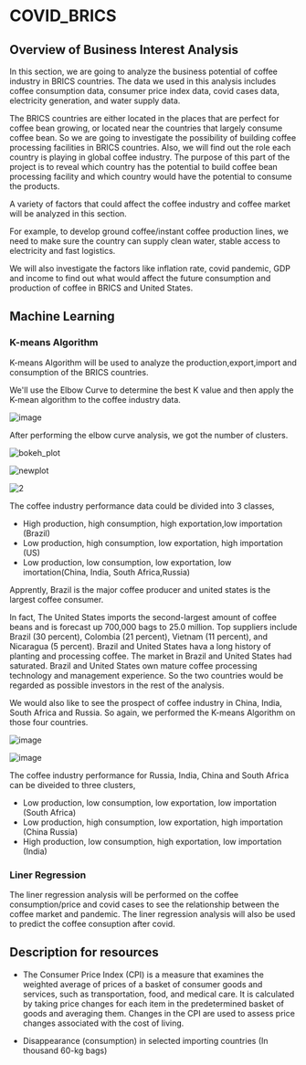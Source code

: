 # COVID_BRICS

## Overview of Business Interest Analysis

In this section, we are going to analyze the business potential of coffee industry in BRICS countries. The data we used in this analysis includes coffee consumption data, consumer price index data, covid cases data, electricity generation, and water supply data. 

The BRICS countries are either located in the places that are perfect for coffee bean growing, or located near the countries that largely consume coffee bean. So we are going to investigate the possibility of building coffee processing facilities in BRICS countries. Also, we will find out the role each country is playing in global coffee industry. The purpose of this part of the project is to reveal which country has the potential to build coffee bean processing facility and which country would have the potential to consume the products. 

A variety of factors that could affect the coffee industry and coffee market will be analyzed in this section. 

For example, to develop ground coffee/instant coffee production lines, we need to make sure the country can supply clean water, stable access to electricity and fast logistics. 

We will also investigate the factors like inflation rate, covid pandemic, GDP and income to find out what would affect the future consumption and production of coffee in BRICS and United States. 


## Machine Learning 

### K-means Algorithm 

K-means Algorithm will be used to analyze the production,export,import and consumption of the BRICS countries. 

We'll use the Elbow Curve to determine the best K value and then apply the K-mean algorithm to the coffee industry data. 


![image](https://user-images.githubusercontent.com/88631769/150729979-c730adb7-407b-4539-b322-732abfd74351.png)

After performing the elbow curve analysis, we got the number of clusters. 

![bokeh_plot](https://user-images.githubusercontent.com/88631769/150927907-a493ddc6-45f4-4b5d-99cc-7d5237cbc0d0.png)

![newplot](https://user-images.githubusercontent.com/88631769/150927836-5eddc8c4-f22a-4496-b92c-c63f30a3db22.png)

![2](https://user-images.githubusercontent.com/88631769/150927872-a6841b9c-cf04-433e-a791-dceea87805ac.png)

The coffee industry performance data could be divided into 3 classes, 

- High production, high consumption, high exportation,low importation (Brazil)
- Low production, high consumption, low exportation, high importation (US)
- Low production, low consumption, low exportation, low imortation(China, India, South Africa,Russia) 

Apprently, Brazil is the major coffee producer and united states is the largest coffee consumer.

In fact, The United States imports the second-largest amount of coffee beans and is forecast up 700,000 bags to 25.0 million. Top suppliers include Brazil (30 percent), Colombia (21 percent), Vietnam (11 percent), and Nicaragua (5 percent). Brazil and United States hava a long history of planting and processing coffee. The market in Brazil and United States had saturated. Brazil and United States own mature coffee processing technology and management experience. So the two countries would be regarded as possible investors in the rest of the analysis. 

We would also like to see the prospect of coffee industry in China, India, South Africa and Russia. So again, we performed the K-means Algorithm on those four countries. 

![image](https://user-images.githubusercontent.com/88631769/151115638-9d6647d0-703d-4f2b-b942-6a7609552b78.png)

![image](https://user-images.githubusercontent.com/88631769/151115678-b7c75be2-cf4b-4c65-9426-a5353eef5a6c.png)

The coffee industry performance for Russia, India, China and South Africa can be diveided to three clusters, 

- Low production, low consumption, low exportation, low importation (South Africa) 
- Low production, high consumption, low exportation, high importation (China Russia)
- High production, low consumption, high exportation, low importation (India)

### Liner Regression 
The liner regression analysis will be performed on the coffee consumption/price and covid cases to see the relationship between the coffee market and pandemic. The liner regression analysis will also be used to predict the coffee consuption after covid. 


## Description for resources 

- The Consumer Price Index (CPI) is a measure that examines the weighted average of prices of a basket of consumer goods and services, such as transportation, food, and medical care. It is calculated by taking price changes for each item in the predetermined basket of goods and averaging them. Changes in the CPI are used to assess price changes associated with the cost of living.

- Disappearance (consumption) in selected importing countries (In thousand 60-kg bags) 

